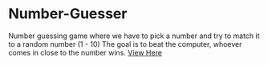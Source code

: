 # Number-Guesser

Number guessing game where we have to pick a number and try to match it to a random number (1 - 10) The goal is to beat the computer, whoever comes in close to the number wins. [View Here](https://ubaidrussell.com/Number-Guesser/)
